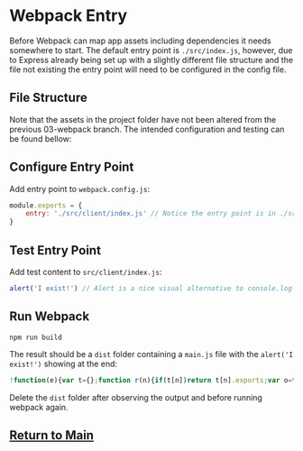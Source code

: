# Webpack Entry
Before Webpack can map app assets including dependencies it needs somewhere to start. The default entry point is `./src/index.js`, however, due to Express already being set up with a slightly different file structure and the file not existing the entry point will need to be configured in the config file.

## File Structure
Note that the assets in the project folder have not been altered from the previous 03-webpack branch. The intended configuration and testing can be found bellow:

## Configure Entry Point
Add entry point to `webpack.config.js`:
```js
module.exports = {
    entry: './src/client/index.js' // Notice the entry point is in ./src/CLIENT/index.js and not ./src/index.js
}
```

## Test Entry Point
Add test content to `src/client/index.js`:
```js
alert('I exist!') // Alert is a nice visual alternative to console.log for testing
```

## Run Webpack
```
npm run build
```
The result should be a `dist` folder containing a `main.js` file with the `alert('I exist!')` showing at the end:
```js
!function(e){var t={};function r(n){if(t[n])return t[n].exports;var o=t[n]={i:n,l:!1,exports:{}};return e[n].call(o.exports,o,o.exports,r),o.l=!0,o.exports}r.m=e,r.c=t,r.d=function(e,t,n){r.o(e,t)||Object.defineProperty(e,t,{enumerable:!0,get:n})},r.r=function(e){"undefined"!=typeof Symbol&&Symbol.toStringTag&&Object.defineProperty(e,Symbol.toStringTag,{value:"Module"}),Object.defineProperty(e,"__esModule",{value:!0})},r.t=function(e,t){if(1&t&&(e=r(e)),8&t)return e;if(4&t&&"object"==typeof e&&e&&e.__esModule)return e;var n=Object.create(null);if(r.r(n),Object.defineProperty(n,"default",{enumerable:!0,value:e}),2&t&&"string"!=typeof e)for(var o in e)r.d(n,o,function(t){return e[t]}.bind(null,o));return n},r.n=function(e){var t=e&&e.__esModule?function(){return e.default}:function(){return e};return r.d(t,"a",t),t},r.o=function(e,t){return Object.prototype.hasOwnProperty.call(e,t)},r.p="",r(r.s=0)}([function(e,t){alert("I exist!")}]);
```
Delete the `dist` folder after observing the output and before running webpack again.

## [Return to Main](https://github.com/michihodges/webpack-basics)
